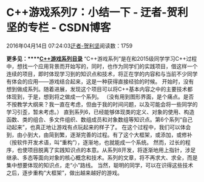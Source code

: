 
# C++游戏系列7：小结一下 - 迂者-贺利坚的专栏 - CSDN博客

2016年04月14日 07:24:03[迂者-贺利坚](https://me.csdn.net/sxhelijian)阅读数：1759


**更多见：****[C++游戏系列目录](http://blog.csdn.net/sxhelijian/article/details/51148381)**
“C++游戏系列”是在和2015级同学学习C++过程中，想找一个应用背景而开始写的，同时，也作为同学们的实践项目，借这样一个连续的项目，即时体现学习到的知识点和技术，将正在学的内容和与当前不少同学有体会的应用——游戏结合起来，这是一种获得直接经验的时候。
开始时，没有想到做成系列。随着进展，发现这个项目可以将C++基本内容之中的主要技术都体现到，于是，想到将之做成一个系列。
（没有用到图形界面，是个痛点。是否不按教学大纲来？我一直在考虑，但由于我的时间问题，以及可能会将一些同学的学习引歪，暂未考虑。）
直到系列6，已经能够体现类的定义、对象的使用、构造函数、类的组合、多文件组织、数组成员和对象数组等知识点。第6个系列“自己动起来”，也真正地让游戏有点玩起来的样子了。
在这个过程中，我们可以体会到，由小到大，由简到繁，逐渐完善的过程。有了这个大框架，或添加，或修补（按软件开发术语，叫“重构”），逐渐地，也就能成一个系统。
然而，过长的程序，也使项目脱离了实践知识点的本意。从系列8开发，将逐渐地用上指针，涉足继承、多态等面向对象的核心概念和技术。系列的文章，将不再求大、求全，而是集中想要体现的知识点，走“小”路线。
当然，聪明的同学，可以在识得这些技术之后，逐步重构“大框架”，做出越来越好的游戏。


